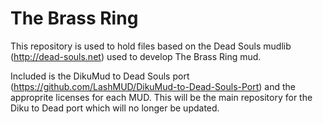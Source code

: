 # The Brass Ring

This repository is used to hold files based on the Dead Souls mudlib (http://dead-souls.net) used to develop The Brass Ring mud.

Included is the DikuMud to Dead Souls port (https://github.com/LashMUD/DikuMud-to-Dead-Souls-Port) and the approprite licenses for each MUD.
This will be the main repository for the Diku to Dead port which will no longer be updated.
